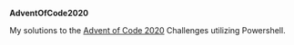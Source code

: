 
**AdventOfCode2020**

  

My solutions to the [Advent of Code 2020](https://adventofcode.com/2020/) Challenges utilizing Powershell.

